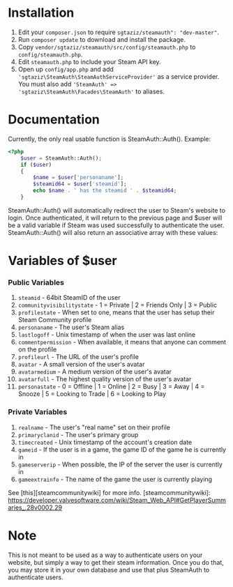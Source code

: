 # Installation
1. Edit your `composer.json` to require `sgtaziz/steamauth": "dev-master"`.
2. Run `composer update` to download and install the package.
3. Copy `vendor/sgtaziz/steamauth/src/config/steamauth.php` to `config/steamauth.php`.
4. Edit `steamauth.php` to include your Steam API key.
5. Open up `config/app.php` and add `'sgtaziz\SteamAuth\SteamAuthServiceProvider'` as a service provider. You must also add `'SteamAuth' => 'sgtaziz\SteamAuth\Facades\SteamAuth'` to aliases. 

# Documentation
Currently, the only real usable function is SteamAuth::Auth(). Example:
```php
<?php
	$user = SteamAuth::Auth();
	if ($user)
	{
		$name = $user['personaname'];
		$steamid64 = $user['steamid'];
		echo $name . ' has the steamid ' . $steamid64;
	}
```
SteamAuth::Auth() will automatically redirect the user to Steam's website to login. Once authenticated, it will return to the previous page and $user will be a valid variable if Steam was used successfully to authenticate the user.
SteamAuth::Auth() will also return an associative array with these values:

# Variables of $user
### Public Variables
1. `steamid` - 64bit SteamID of the user
2. `communityvisibilitystate` - 1 = Private | 2 = Friends Only | 3 = Public
3. `profilestate` - When set to one, means that the user has setup their Steam Community profile
4. `personaname` - The user's Steam alias
5. `lastlogoff` - Unix timestamp of when the user was last online
6. `commentpermission` - When available, it means that anyone can comment on the profile
7. `profileurl` - The URL of the user's profile
8. `avatar` - A small version of the user's avatar
9. `avatarmedium` - A medium version of the user's avatar
10. `avatarfull` - The highest quality version of the user's avatar
11. `personastate` - 0 = Offline | 1 = Online | 2 = Busy | 3 = Away | 4 = Snooze | 5 = Looking to Trade | 6 = Looking to Play

### Private Variables
1. `realname` - The user's "real name" set on their profile
2. `primaryclanid` - The user's primary group
3. `timecreated` - Unix timestamp of the account's creation date
4. `gameid` - If the user is in a game, the game ID of the game he is currently in
5. `gameserverip` - When possible, the IP of the server the user is currently in
6. `gameextrainfo` - The name of the game the user is currently playing

See [this][steamcommunitywiki] for more info.
[steamcommunitywiki]: https://developer.valvesoftware.com/wiki/Steam_Web_API#GetPlayerSummaries_.28v0002.29

# Note
This is not meant to be used as a way to authenticate users on your website, but simply a way to get their steam information. Once you do that, you may store it in your own database and use that plus SteamAuth to authenticate users.
